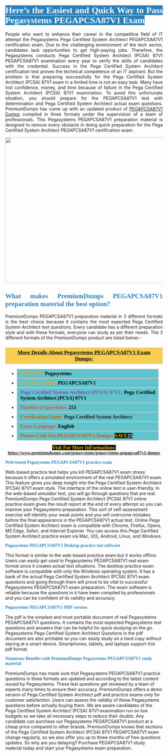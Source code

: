 <h1 style="text-align: justify;"><span style="color:#ffffff;"><span style="font-family:Georgia,serif;"><strong><span style="background-color:#2980b9;">Here’s the Easiest and Quick Way to Pass Pegasystems PEGAPCSA87V1 Exam</span></strong></span></span></h1>

<p style="text-align: justify;">People who want to enhance their career in the competitive field of IT attempt the Pegasystems Pega Certified System Architect PEGAPCSA87V1 certification exam. Due to the challenging environment of the tech sector, candidates lack opportunities to get high-paying jobs. Therefore, the Pegasystems conducts Pega Certified System Architect (PCSA) 87V1 PEGAPCSA87V1 examination every year to verify the skills of candidates with the credential. Success in the Pega Certified System Architect certification test proves the technical competence of an IT aspirant. But the problem is that preparing successfully for the Pega Certified System Architect (PCSA) 87V1 exam in a limited time is not an easy task. Many have lost confidence, money, and time because of failure in the Pega Certified System Architect (PCSA) 87V1 examination. To avoid this unfortunate situation, you should prepare for the PEGAPCSA87V1 test with determination and Pega Certified System Architect actual exam questions. PremiumDumps has come up with an updated product of <a href="https://www.premiumdumps.com/pegasystems/pegasystems-pegapcsa87v1-dumps">PEGAPCSA87V1 Dumps</a> compiled in three formats under the supervision of a team of professionals. This Pegasystems PEGAPCSA87V1 preparation material is designed to remove every obstacle in doing quick preparation for the Pega Certified System Architect PEGAPCSA87V1 certification exam.</p>

<p style="text-align: center;"><a href="https://www.premiumdumps.com/pegasystems/pegasystems-pegapcsa87v1-dumps"><img alt="" src="https://i.imgur.com/KJGzbJ2.jpeg" style="width: 700px; height: 465px;" /></a></p>

<h2 style="text-align: justify;"><span style="color:#2980b9;"><span style="font-family:Georgia,serif;"><strong>What makes PremiumDumps PEGAPCSA87V1 preparation material the best option?</strong></span></span></h2>

<p style="text-align: justify;">PremiumDumps PEGAPCSA87V1 preparation material in 3 different formats is the best choice because it contains the most expected Pega Certified System Architect test questions. Every candidate has a different preparation style and with these formats, everyone can study as per their needs. The 3 different formats of the PremiumDumps product are listed below:-</p>

<h3 style="background: #f7ce50; border: 1px solid rgb(204, 204, 204); padding: 5px 10px; text-align: center;"><span style="font-family:Georgia,serif;"><u><u><span style="color:#000000;"><span style="font-size:11pt"><span style="line-height:normal"><b><span style="font-size:13.0pt"><span cambria="">More Details About Pegasystems PEGAPCSA87V1 Exam Dumps:</span></span></b></span></span></span></u></u></span></h3>

<ul>
	<li style="margin:0cm 10pt">
	<div style="background:#61c4cd; border: 1px solid rgb(204, 204, 204); padding: 5px 10px; text-align: justify;"><span style="font-family:Georgia,serif;"><span style="font-size:11pt"><span style="line-height:normal"><b><span style="font-size:12.0pt"><span new="" roman="" times=""><span style="color:#f39c12;">VENDOR:</span> <span style="color:#000000;">Pegasystems</span></span></span></b></span></span></span></div>
	</li>
	<li style="margin:0cm 10pt">
	<div style="background: #61c4cd; border: 1px solid rgb(204, 204, 204); padding: 5px 10px; text-align: justify;"><span style="font-family:Georgia,serif;"><span style="font-size:11pt"><span style="line-height:normal"><b><span style="font-size:12.0pt"><span new="" roman="" times=""><span style="color:#f39c12;">EXAM CCODE:</span> <span style="color:#000000;">PEGAPCSA87V1</span></span></span></b></span></span></span></div>
	</li>
	<li style="margin:0cm 10pt">
	<div style="background: #61c4cd; border: 1px solid rgb(204, 204, 204); padding: 5px 10px; text-align: justify;"><span style="font-family:Georgia,serif;"><span style="font-size:11pt"><span style="line-height:normal"><b><span style="font-size:12.0pt"><span new="" roman="" times=""><span style="color:#8e44ad;">Pega Certified System Architect (PCSA) 87V1:</span> <span style="color:#000000;">Pega Certified System Architect (PCSA) 87V1</span></span></span></b></span></span></span></div>
	</li>
	<li style="margin:0cm 10pt">
	<div style="background: #61c4cd; border: 1px solid rgb(204, 204, 204); padding: 5px 10px;"><span style="font-family:Georgia,serif;"><span style="font-size:11pt"><span style="line-height:normal"><b><span style="font-size:12.0pt"><span new="" roman="" times=""><span style="color:#e74c3c;">Number of Questions:</span><span style="color:#000000;"><span style="color:#f1c40f;"> </span>253</span></span></span></b></span></span></span></div>
	</li>
	<li style="margin:0cm 10pt">
	<div style="background: #61c4cd; border: 1px solid rgb(204, 204, 204); padding: 5px 10px; text-align: justify;"><span style="font-family:Georgia,serif;"><span style="font-size:11pt"><span style="line-height:normal"><b><span style="font-size:12.0pt"><span new="" roman="" times=""><span style="color:#d35400;">Certification Name:</span> Pega Certified System Architect</span></span></b></span></span></span></div>
	</li>
	<li style="margin:0cm 10pt">
	<div style="background: #61c4cd; border: 1px solid rgb(204, 204, 204); padding: 5px 10px; text-align: justify;"><span style="font-family:Georgia,serif;"><span style="font-size:11pt"><span style="line-height:normal"><b><span style="font-size:12.0pt"><span new="" roman="" times=""><span style="color:#e74c3c;">Exam Language:</span> <span style="color:#000000;">English</span></span></span></b></span></span></span></div>
	</li>
	<li style="margin:0cm 10pt">
	<div style="background: #61c4cd; border: 1px solid rgb(204, 204, 204); padding: 5px 10px;"><span style="font-family:Georgia,serif;"><span style="font-size:11pt"><span style="line-height:normal"><b><span style="font-size:12.0pt"><span new="" roman="" times=""><span style="color:#d35400;">Promo Code For PEGAPCSA87V1 Dumps:</span><span style="color:#f1c40f;"> <span style="background-color:#000000;">SAVE</span></span><span style="color:#ffffff;"><span style="background-color:#000000;">25</span></span></span></span></b></span></span></span></div>
	</li>
</ul>

<p style="text-align: center;"><span style="font-family:Georgia,serif;"><strong><span style="font-size:16px;"><span style="color:#f1c40f;"><span style="background-color:#000000;">Visit For More InFormations:</span></span></span> <a href="https://www.premiumdumps.com/pegasystems/pegasystems-pegapcsa87v1-dumps">https://www.premiumdumps.com/pegasystems/pegasystems-pegapcsa87v1-dumps</a></strong></span></p>

<p><span style="color:#2980b9;"><span style="font-family:Georgia,serif;"><strong><strong><strong>Web-based Pegasystems PEGAPCSA87V1 practice exam</strong></strong></strong></span></span></p>

<p>Web-based practice test helps you kill PEGAPCSA87V1 exam stress because it offers a simulated environment of the real PEGAPCSA87V1 exam. This feature gives you deep insight into the Pega Certified System Architect (PCSA) 87V1 exam style. The interface of the online test is user-friendly. In the web-based simulator test, you will go through questions that are real. PremiumDumps Pega Certified System Architect (PCSA) 87V1 online practice exam gives the result report at the end of every attempt so you can improve your Pegasystems preparation. This sort of self-assessment exercise will identify your weak points and you will overcome mistakes before the final appearance in the PEGAPCSA87V1 actual test. Online Pega Certified System Architect exam is compatible with Chrome, Firefox, Opera, MS Edge, Safari, and Internet Explorer. You can access this Pega Certified System Architect practice exam via Mac, iOS, Android, Linux, and Windows.</p>

<p><span style="color:#2980b9;"><span style="font-family:Georgia,serif;"><strong><strong><strong>Pegasystems PEGAPCSA87V1 Desktop practice test software</strong></strong></strong></span></span></p>

<p>This format is similar to the web-based practice exam but it works offline. Users can easily get used to Pegasystems PEGAPCSA87V1 real exam format since it creates actual test situations. The desktop practice exam software is compatible with only the Windows operating system. It has a bank of the actual Pega Certified System Architect (PCSA) 87V1 exam questions and going through them will prove to be vital to successful Pegasystems PEGAPCSA87V1 exam preparation. The exam software is reliable because the questions in it have been compiled by professionals and you can be confident of its validity and accuracy.</p>

<p><span style="color:#2980b9;"><span style="font-family:Georgia,serif;"><strong><strong><strong>Pegasystems PEGAPCSA87V1 PDF version</strong></strong></strong></span></span></p>

<p>The pdf is the simplest and most portable document of real Pegasystems PEGAPCSA87V1 questions. It contains the most expected Pegasystems test questions and answers that can be helpful for quick studying on the go. Pegasystems Pega Certified System Architect Questions in the pdf document are also printable so you can easily study on a hard copy without staring at a smart device. Smartphones, tablets, and laptops support this pdf format.</p>

<p><span style="color:#2980b9;"><span style="font-family:Georgia,serif;"><strong><strong><strong>Numerous Benefits with PremiumDumps Pegasystems PEGAPCSA87V1 study material</strong></strong></strong></span></span></p>

<p>PremiumDumps has made sure that Pegasystems PEGAPCSA87V1 practice questions in three formats are updated and according to the latest content issued by Pegasystems. These test questions get reviewed by a team of experts many times to ensure their accuracy. PremiumDumps offers a demo version of Pega Certified System Architect pdf and practice exams only for customer satisfaction. Users can assess the validity of these Pegasystems questions before actually buying them. We are aware candidates of the Pega Certified System Architect (PCSA) 87V1 examination run on low budgets so we take all necessary steps to reduce their doubts. Any candidate can purchase our Pegasystems PEGAPCSA87V1 product at a cheap price compared to other brands. PremiumDumps knows that sections of the Pega Certified System Architect (PCSA) 87V1 PEGAPCSA87V1 exam change regularly, so we also offer you up to three months of free questions updates. So why are you delaying? Purchase PEGAPCSA87V1 study material today and start your Pegasystems exam preparation.</p>
